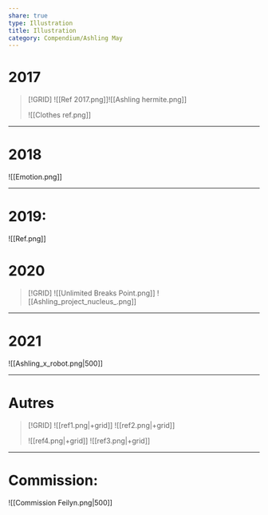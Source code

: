 ```yaml
---
share: true
type: Illustration
title: Illustration
category: Compendium/Ashling May
---
```


# 2017

>[!GRID]
>![[Ref 2017.png]]![[Ashling hermite.png]]
>
>![[Clothes ref.png]]

---
# 2018
![[Emotion.png]]

---
# 2019:
![[Ref.png]]

# 2020
>[!GRID]
> ![[Unlimited Breaks Point.png]] ![[Ashling_project_nucleus_.png]]

---
# 2021
![[Ashling_x_robot.png|500]]

---
# Autres
>[!GRID]
>![[ref1.png|+grid]] ![[ref2.png|+grid]]
>
>![[ref4.png|+grid]] ![[ref3.png|+grid]]


---

# Commission:
![[Commission Feilyn.png|500]]